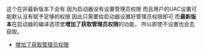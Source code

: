 
这个在非最新版本下会有 因为启动器没有设置管理员权限 而且用户的UAC设置可能默认没有赋予足够的权限 因此只需要给启动器设置好管理员权限即可 而**最新版本**在启动器的编译选项里**增加了获取管理员权限**的功能， 所以即使不设置也会去获取。


- [增加了获取管理员权限](./)